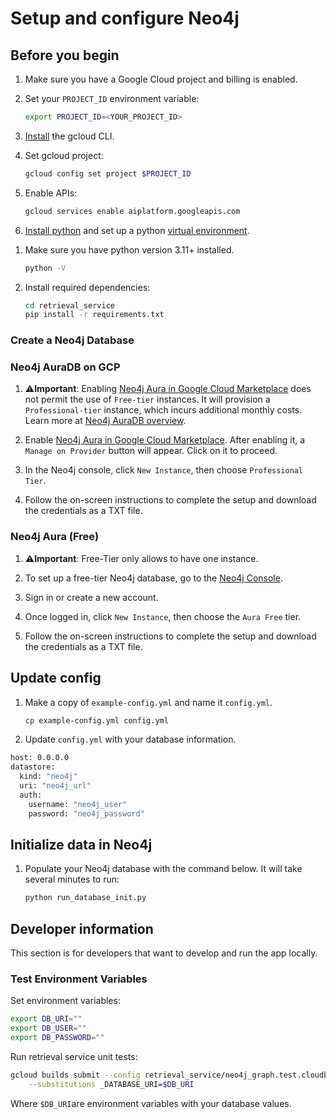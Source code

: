# Setup and configure Neo4j

## Before you begin

1. Make sure you have a Google Cloud project and billing is enabled.

1. Set your `PROJECT_ID` environment variable:

    ```bash
    export PROJECT_ID=<YOUR_PROJECT_ID>
    ```

1. [Install](https://cloud.google.com/sdk/docs/install) the gcloud CLI.

1. Set gcloud project:

    ```bash
    gcloud config set project $PROJECT_ID
    ```

1. Enable APIs:

    ```bash
    gcloud services enable aiplatform.googleapis.com
    ```

1. [Install python][install-python] and set up a python [virtual environment][venv].

[install-python]: https://cloud.google.com/python/docs/setup#installing_python
[venv]: https://cloud.google.com/python/docs/setup#installing_and_using_virtualenv

1. Make sure you have python version 3.11+ installed.

    ```bash
    python -V
    ```

1. Install required dependencies:
    ```bash
    cd retrieval_service
    pip install -r requirements.txt
    ```

### Create a Neo4j Database

### Neo4j AuraDB on GCP

1. ⚠️**Important**: Enabling [Neo4j Aura in Google Cloud Marketplace](https://console.cloud.google.com/marketplace/product/endpoints/prod.n4gcp.neo4j.io) does not permit the use of `Free-tier` instances. It will provision a `Professional-tier` instance, which incurs additional monthly costs. Learn more at [Neo4j AuraDB overview](https://neo4j.com/docs/aura/auradb/?utm_source=gcp).

2. Enable [Neo4j Aura in Google Cloud Marketplace](https://console.cloud.google.com/marketplace/product/endpoints/prod.n4gcp.neo4j.io). After enabling it, a `Manage on Provider` button will appear. Click on it to proceed.

3. In the Neo4j console, click `New Instance`, then choose `Professional Tier`. 

4. Follow the on-screen instructions to complete the setup and download the credentials as a TXT file.

### Neo4j Aura (Free)

1.  ⚠️**Important**: Free-Tier only allows to have one instance. 

1. To set up a free-tier Neo4j database, go to the [Neo4j Console](https://console.neo4j.io/).

2. Sign in or create a new account.

3. Once logged in, click `New Instance`, then choose the `Aura Free` tier.

4. Follow the on-screen instructions to complete the setup and download the credentials as a TXT file.


## Update config

1. Make a copy of `example-config.yml` and name it `config.yml`.

    ```bash
    cp example-config.yml config.yml
    ```

1. Update `config.yml` with your database information.

```bash
host: 0.0.0.0
datastore:
  kind: "neo4j"
  uri: "neo4j_url"
  auth:
    username: "neo4j_user"
    password: "neo4j_password"
```


## Initialize data in Neo4j

1. Populate your Neo4j database with the command below. It will take several minutes to run:

    ```bash
    python run_database_init.py
    ```

## Developer information

This section is for developers that want to develop and run the app locally.

### Test Environment Variables

Set environment variables:

```bash
export DB_URI=""
export DB_USER=""
export DB_PASSWORD=""
```

Run retrieval service unit tests:

```bash
gcloud builds submit --config retrieval_service/neo4j_graph.test.cloudbuild.yaml \
    --substitutions _DATABASE_URI=$DB_URI
```

Where `$DB_URI`are environment variables with your database values.
